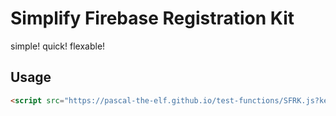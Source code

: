 # Simplify Firebase Registration Kit

simple! quick! flexable!

## Usage
```html
<script src="https://pascal-the-elf.github.io/test-functions/SFRK.js?key={API KEY}&domain={DOMAIN}&db={DB URL}&pid={PROJECT ID}&bucket={BUCKET}&sender={SENDER ID}&app={APP ID}&auth={1 | 0}&firestore={1 | 0}storage={1 | 0}" class="SFRK"></script>
```
